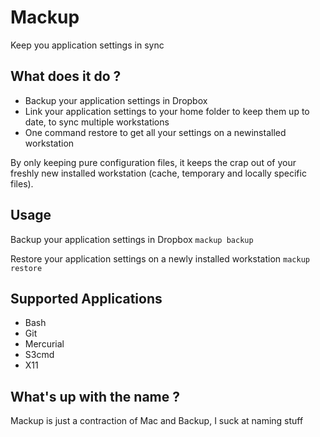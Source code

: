 # Mackup

Keep you application settings in sync

## What does it do ?

- Backup your application settings in Dropbox
- Link your application settings to your home folder to keep them up to date, to
  sync multiple workstations
- One command restore to get all your settings on a newinstalled workstation

By only keeping pure configuration files, it keeps the crap out of your freshly
new installed workstation (cache, temporary and locally specific files).

## Usage

Backup your application settings in Dropbox
`
mackup backup
`

Restore your application settings on a newly installed workstation
`
mackup restore
`

## Supported Applications

  - Bash
  - Git
  - Mercurial
  - S3cmd
  - X11

## What's up with the name ?

Mackup is just a contraction of Mac and Backup, I suck at naming stuff
